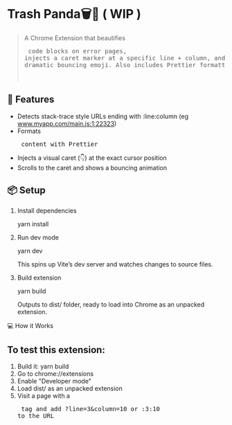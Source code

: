 # Trash Panda🗑️🦝 ( WIP )

> A Chrome Extension that beautifies <pre> code blocks on error pages, injects a caret marker at a specific line + column, and gives it a dramatic bouncing emoji. Also includes Prettier formatting.



## 🚀 Features

- Detects stack-trace style URLs ending with :line:column (eg www.myapp.com/main.js:1:22323)
- Formats <pre> content with Prettier
- Injects a visual caret (👇) at the exact cursor position
- Scrolls to the caret and shows a bouncing animation


## 📦 Setup

1. Install dependencies

    yarn install

2. Run dev mode

    yarn dev

   This spins up Vite’s dev server and watches changes to source files.

3. Build extension

    yarn build

   Outputs to dist/ folder, ready to load into Chrome as an unpacked extension.

💻 How it Works

## To test this extension:

1. Build it: yarn build
2. Go to chrome://extensions
3. Enable "Developer mode"
4. Load dist/ as an unpacked extension
5. Visit a page with a <pre> tag and add ?line=3&column=10 or :3:10 to the URL
